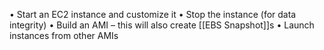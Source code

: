 
• Start an EC2 instance and customize it
• Stop the instance (for data integrity)
• Build an AMI – this will also create [[EBS Snapshot]]s
• Launch instances from other AMIs